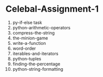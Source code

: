 # Celebal-Assignment-1

1. py-if-else task
2. python-arithmetic-operators
3. compress-the-string
4. the-minion-game
5. write-a-function
6. word-order
7. iterables-and-iterators
8. python-tuples
9. finding-the-percentage
10. python-string-formatting
